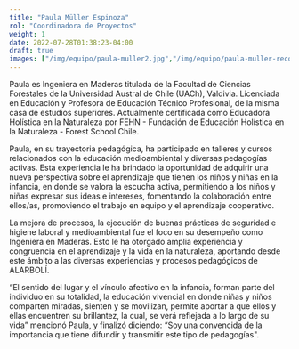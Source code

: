 ```yaml
---
title: "Paula Müller Espinoza"
rol: "Coordinadora de Proyectos"
weight: 1
date: 2022-07-28T01:38:23-04:00
draft: true
images: ["/img/equipo/paula-muller2.jpg","/img/equipo/paula-muller-recortada2.jpg"]
---
```


Paula es Ingeniera en Maderas titulada de la Facultad de Ciencias Forestales de la Universidad Austral de Chile (UACh), Valdivia. Licenciada en Educación y Profesora de Educación Técnico Profesional, de la misma casa de estudios superiores. Actualmente certificada como Educadora Holística en la Naturaleza por FEHN - Fundación de Educación Holística en la Naturaleza - Forest School Chile.  

Paula, en su trayectoria pedagógica, ha participado en talleres y cursos relacionados con la educación medioambiental y diversas pedagogías activas. Esta experiencia le ha brindado la oportunidad de adquirir una nueva perspectiva sobre el aprendizaje que tienen los niños y niñas en la infancia, en donde se valora la escucha activa, permitiendo a los niños y niñas expresar sus ideas e intereses, fomentando la colaboración entre ellos/as, promoviendo el trabajo en equipo y el aprendizaje cooperativo.

La mejora de procesos, la ejecución de buenas prácticas de seguridad e higiene laboral y medioambiental fue el foco en su desempeño como Ingeniera en Maderas. Esto le ha otorgado amplia experiencia y congruencia en el aprendizaje y la vida en la naturaleza, aportando desde este ámbito a las diversas experiencias y procesos pedagógicos de ALARBOLÍ.

“El sentido del lugar y el vínculo afectivo en la infancia, forman parte del individuo en su totalidad, la educación vivencial en donde niñas y niños comparten miradas, sienten y se movilizan, permite aportar a que ellos y ellas encuentren su brillantez, la cual, se verá reflejada a lo largo de su vida” mencionó Paula, y finalizó diciendo: “Soy una convencida de la
importancia que tiene difundir y transmitir este tipo de pedagogías".
     